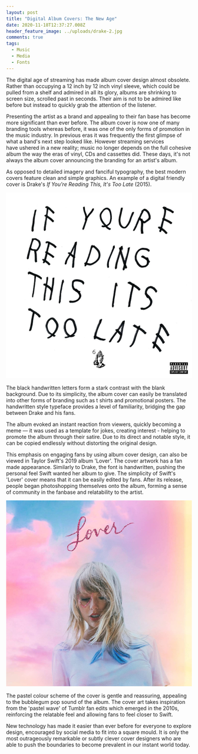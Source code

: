 ```yaml
---
layout: post
title: "Digital Album Covers: The New Age"
date: 2020-11-18T12:37:27.008Z
header_feature_image: ../uploads/drake-2.jpg
comments: true
tags:
  - Music
  - Media
  - Fonts
---
```

The digital age of streaming has made album cover design almost obsolete. Rather than occupying a 12 inch by 12 inch vinyl sleeve, which could be pulled from a shelf and admired in all its glory, albums are shrinking to screen size, scrolled past in seconds. Their aim is not to be admired like before but instead to quickly grab the attention of the listener.

Presenting the artist as a brand and appealing to their fan base has become more significant than ever before. The album cover is now one of many branding tools whereas before, it was one of the only forms of promotion in the music industry. In previous eras it was frequently the first glimpse of what a band's next step looked like. However streaming services have ushered in a new reality; music no longer depends on the full cohesive album the way the eras of vinyl, CDs and cassettes did. These days, it's not always the album cover announcing the branding for an artist's album.

As opposed to detailed imagery and fanciful typography, the best modern covers feature clean and simple graphics. An example of a digital friendly cover is Drake's *If You're Reading This, It's Too Late* (2015). 

![If You're Reading This It's Too Late (2015)](../uploads/drake.jpg "If You're Reading This It's Too Late (2015)")

The black handwritten letters form a stark contrast with the blank background. Due to its simplicity, the album cover can easily be translated into other forms of branding such as t shirts and promotional posters. The handwritten style typeface provides a level of familiarity, bridging the gap between Drake and his fans. 

The album evoked an instant reaction from viewers, quickly becoming a [](http://fusion.net/list/50583/15-of-the-best-drake-if-youre-reading-this-album-cover-parodies/)meme — it was used as a template for jokes, creating interest - helping to promote the album through their satire. Due to its direct and notable style, it can be copied endlessly without distorting the original design.

This emphasis on engaging fans by using album cover design, can also be viewed in Taylor Swift's 2019 album 'Lover'. The cover artwork has a fan made appearance. Similarly to Drake, the font is handwritten, pushing the personal feel Swift wanted her album to give. The simplicity of Swift's 'Lover' cover means that it can be easily edited by fans. After its release, people began photoshopping themselves onto the album, forming a sense of community in the fanbase and relatability to the artist. 

![Lover (2019)](../uploads/lover.jpg "Lover (2019)")

The pastel colour scheme of the cover is gentle and reassuring, appealing to the bubblegum pop sound of the album. The cover art takes inspiration from the 'pastel wave' of Tumblr fan edits which emerged in the 2010s, reinforcing the relatable feel and allowing fans to feel closer to Swift. 

New technology has made it easier than ever before for everyone to explore design, encouraged by social media to fit into a square mould. It is only the most outrageously remarkable or subtly clever cover designers who are able to push the boundaries to become prevalent in our instant world today.
